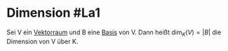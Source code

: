 # Dimension #La1 
Sei V ein [Vektorraum](Vektorraum.md) und B eine [Basis](Erzeugendensysten%20und%20Basis.md) von V. Dann heißt $\dim_K(V)=|B|$ die Dimension von V über K.